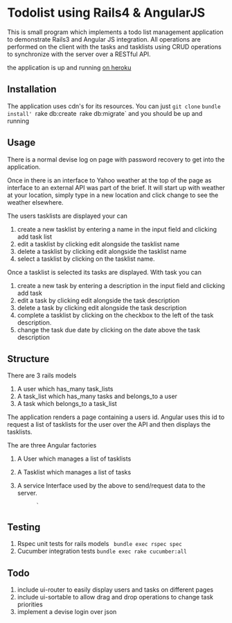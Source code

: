 # Todolist using Rails4 & AngularJS

This is small program which implements a todo list management application to demonstrate Rails3 and Angular JS integration. All operations are performed on the client with the tasks and tasklists using CRUD operations to synchronize with the server over a  RESTful API.

the application is up and running [on heroku](http://rb-rails-angular-todo.herokuapp.com/)

## Installation

The application uses cdn's for its resources. You can just 
`git clone`
`bundle install'
`rake db:create`
`rake db:migrate`
and you should be up and running

## Usage

There is a normal devise log on page with password recovery to get into the application. 

Once in there is an interface to Yahoo weather at the top of the page as interface to an external API was part of the brief. It will start up with weather at your location, simply type in a new location and click change to see the weather elsewhere.   

The users tasklists are displayed your can
1. create a new tasklist by entering a name in the input field and clicking add task list
2. edit a tasklist by clicking edit alongside the tasklist name
3. delete a tasklist by clicking edit alongside the tasklist name
4. select a tasklist by clicking on the tasklist name.

Once a tasklist is selected its tasks are displayed. With task you can
1. create a new task by entering a description in the input field and clicking add task 
2. edit a task by clicking edit alongside the task description
3. delete a task by clicking edit alongside the task description
4. complete a tasklist by clicking on the checkbox to the left of the task description.
5. change the task due date by clicking on the date above the task description

## Structure

There are 3 rails models
1. A user which has_many task_lists
2. A task_list which has_many tasks and belongs_to a user
3. A task which belongs_to a task_list

The application renders a page containing a users id. Angular uses this id to request a list of tasklists for the user over the API and then displays the tasklists.

The are three Angular factories
1. A User which manages a list of tasklists
2. A Tasklist which manages a list of tasks
3. A service Interface used by the above to send/request data to the server.

             `
## Testing

1. Rspec unit tests for rails models ` bundle exec rspec spec`
2. Cucumber integration tests `bundle exec rake cucumber:all`


## Todo

1. include ui-router to easily display users and tasks on different pages
2. include ui-sortable to allow drag and drop operations to change task priorities
3. implement a devise login over json


